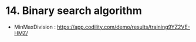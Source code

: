 # 14. Binary search algorithm
- MinMaxDivision : https://app.codility.com/demo/results/training9YZ2VE-HMZ/